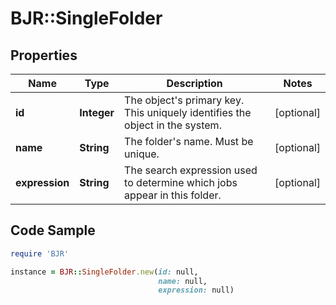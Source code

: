 # BJR::SingleFolder

## Properties

Name | Type | Description | Notes
------------ | ------------- | ------------- | -------------
**id** | **Integer** | The object&#39;s primary key. This uniquely identifies the object in the system. | [optional] 
**name** | **String** | The folder&#39;s name. Must be unique. | [optional] 
**expression** | **String** | The search expression used to determine which jobs appear in this folder. | [optional] 

## Code Sample

```ruby
require 'BJR'

instance = BJR::SingleFolder.new(id: null,
                                 name: null,
                                 expression: null)
```


